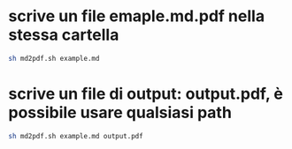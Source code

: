 # scrive un file emaple.md.pdf nella stessa cartella

```bash
sh md2pdf.sh example.md
```
# scrive un file di output: output.pdf, è possibile usare qualsiasi path

```bash
sh md2pdf.sh example.md output.pdf 
```
